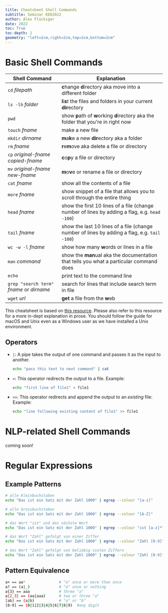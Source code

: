 ```yaml
---
title: Cheatsheet Shell Commands
subtitle: Seminar KED2022
author: Alex Flückiger
date: 2022
toc: True
toc-depth: 1
geometry: "left=2cm,right=2cm,top=2cm,bottom=2cm"
---
```


# Basic Shell Commands

| **Shell Command**                         | **Explanation**                                              |
| ----------------------------------------- | ------------------------------------------------------------ |
| `cd` *filepath*                           | **c**hange **d**irectory aka move into a different folder    |
| `ls -lh` *folder*                         | **l**i**s**t the files and folders in your current **dir**ectory |
| `pwd`                                     | show **p**ath of **w**orking **d**irectory aka the folder that you're in right now |
| `touch` *fname*                           | make a new file                                              |
| `mkdir` *dirname*                         | **m**a**k**e a new **dir**ectory aka a folder                |
| `rm` *fname*                              | **r**e**m**ove aka delete a file or directory                |
| `cp` *original-fname* *copied-fname*      | **c**o**p**y a file or directory                             |
| `mv` *original-fname* *new-fname*         | **m**o**v**e or rename a file or directory                   |
| `cat` *fname*                             | show all the contents of a file                              |
| `more` *fname*                            | show snippet of a file that allows you to scroll through the entire thing |
| `head` *fname*                            | show the first 10 lines of a file (change number of lines by adding a flag, e.g. `head -100`) |
| `tail` *fname*                            | show the last 10 lines of a file (change number of lines by adding a flag, e.g. `tail -100`) |
| `wc -w -l` *fname*                        | show how many **w**ords or lines in a file                   |
| `man` *command*                           | show the **man**ual aka the documentation that tells you what a particular command does |
| `echo`                                    | print text to the command line                               |
| `grep "search term"` *fname* or *dirname* | search for lines that include search term in file            |
| `wget` *url*                              | **get** a file from the **w**eb                              |

This cheatsheet is based on [this resource](https://melaniewalsh.github.io/Intro-Cultural-Analytics/Command-Line/The-Command-Line.html#). Please also refer to this resource for a more in-dept explanation in prose. You should follow the guide for macOS and Unix even as a Windows user as we have installed a Unix environment.

## Operators

- `|`: A pipe takes the output of one command and passes it as the input to another.

   ``` bash
   echo "pass this text to next command" | cat
   ```

- `>`: This operator redirects the output to a file. Example:

   ```bash
   echo "first line of file1" > file1
   ```

- `>>`: This operator redirects and append the output to an *existing* file: Example:

   ```bash
   echo "line following existing content of file1" >> file1
   ```



# NLP-related Shell Commands

coming soon!



# Regular Expressions

## Example Patterns

```bash
# alle Kleinbuchstaben
echo "Das ist ein Satz mit der Zahl 1000" | egrep --colour "[a-z]"

# alle Grossbuchstaben
echo "Das ist ein Satz mit der Zahl 1000" | egrep --colour "[A-Z]"

# das Wort "ist" und das nächste Wort
echo "Das ist ein Satz mit der Zahl 1000" | egrep --colour "ist [a-z]*"

# das Wort "Zahl" gefolgt von einer Ziffer
echo "Das ist ein Satz mit der Zahl 1000" | egrep --colour "Zahl [0-9]" 

# das Wort "Zahl" gefolgt von beliebig vielen Ziffern
echo "Das ist ein Satz mit der Zahl 1000" | egrep --colour "Zahl [0-9]*"
```

## Pattern Equivalence

```bash
a+ == aa* 				# "a" once or more than once
a? == (a|_) 			# "a" once or nothing
a{3} == aaa				# three "a"
a{2,3} == (aa|aaa)		# two or three "a"
[ab] == (a|b)			# "a" or "b"
[0-9] == (0|1|2|3|4|5|6|7|8|9)	#any digit
```



